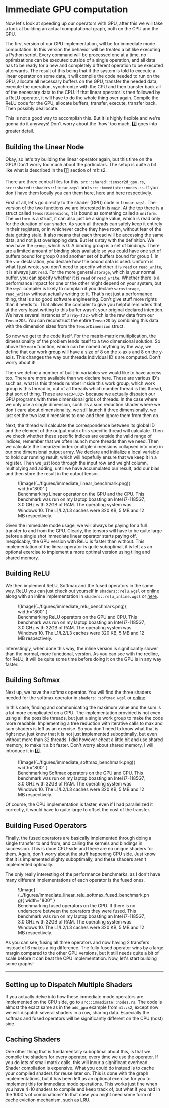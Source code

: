 # Immediate GPU computation
Now let's look at speeding up our operators with GPU, after this
we will take a look at building an actual computational graph, both
on the CPU and the GPU.

The first version of our GPU implementation, will be for immediate mode computation.
In this version the behavior will be treated a bit like executing a Python script.
Every command will be processed one at a time, no optimizations can be executed outside
of a single operation, and all data has to be ready for a new and completely different
operation to be executed afterwards. The result of this being that if the system
is told to execute a linear operator on some data, it will compile the code needed
to run on the GPU, allocate all necessary buffers on the GPU, transfer the needed data,
execute the operation, synchronize with the CPU and then transfer back all of the necessary
data to the CPU. If that linear operator is then followed by a ReLU operator, it will
have to do the whole thing over again. Compile the ReLU code for the GPU,
allocate buffers, transfer, execute, transfer back. Then possibly deallocate.

This is not a good way to accomplish this. But it is highly flexible and
we're gonna do it anyways! Don't worry about the 'how' too much, 3️⃣
goes into greater detail.

## Building the Linear Node
Okay, so let's try building the linear operator again, but this time on
the GPU! Don't worry too much about the particulars. The setup is quite
a bit like what is described in the 3️⃣ section of m1::s2.

There are three central files for this. ```src::shared::tensor2d_gpu.rs```,
```src::shared::shaders::linear.wgsl``` and ```src::immediate::nodes.rs```.
If you don't have them locally you can them [here][0], [here][1] and [here][2] respectively.

First of all, let's go directly to the shader (GPU) code in ```linear.wgsl```.
The version of the two functions we are interested in is ```main```.
At the top there is a struct called ```TensorDimensions```, it is
bound as something called a ```uniform```. The ```uniform``` is a struct,
it can also just be a single value, which is read only for the duration of our shader.
As such all threads can safely keep it entirely in their registers, or in whichever
cache they have room, without fear of the data getting stale. It also
means that each thread will be accessing the same data, and not just overlapping
data. But let's stay with the definition. We now have the ```group```, which is 0.
A binding group is a set of bindings. There are a limited amount of binding slots
available so you could have one set of buffers bound for group 0 and another set
of buffers bound for group 1. In the ```var``` declaration, you declare how the
bound data is used. Uniform is what I just wrote, you don't need to specify whether
it is ```read``` or ```read_write```, it is always just ```read```. For the more
general ```storage```, which is your normal buffer, you can specify
whether it is ```read``` or ```read_write```. Whether there is a performance impact
for one or the other might depend on your system, but the ```wgsl``` compiler is
likely to complain if you declare ```var<storage, read_write>``` without actually
writing to it. That's not just a performance thing, that is also good software
engineering. Don't give stuff more rights than it needs to. That allows
the compiler to give you helpful reminders that, at the very least writing
to this buffer wasn't your original declared intention.
We have several instances of ```array<f32>``` which is the raw data from our
```Tensor2D```s. You can reconstruct the entire ```Tensor2D``` by combining
this data with the dimension sizes from the ```TensorDimension``` struct.

So now we get to the code itself. For the matrix-matrix multiplication, the
dimensionality of the problem lends itself to a two dimensional solution.
So above the ```main``` function, which can be named anything by the way,
we define that our work group will have a size of 8 on the x-axis and
8 on the y-axis. This changes the way our threads individual ID's are
computed. Don't worry about it!

Then we define a number of built-in variables we would like to have
access too. There are more available than we declare here.
These are various ID's such as, what is this threads number inside
this work group, which work group is this thread in, out of all threads
which number thread is this thread, that sort of thing.
These are ```vec3<u32>``` because we actually dispatch our GPU programs
with three dimensional grids of threads. In the case where we only
use a single dimension, such as a sum reduction shader where we don't
care about dimensionality, we still launch it three dimensionally,
we just set the two last dimensions to one and then ignore them from
then on.

Next, the thread will calculate the correspondence between its global
ID and the element of the output matrix this specific thread will calculate.
Then we check whether these specific indices are outside the valid range
of indices, remember that we often launch more threads than we need.
Then we calculate the linearized index (multiple dimensions collapsed into one) in our one dimensional output array.
We declare and initialize a local variable to hold our running result,
which will hopefully ensure that we keep it in a register.
Then we just loop through the input row and weight column, multiplying
and adding, until we have accumulated our result, add our bias and then
store the result in the output tensor.

<figure markdown>
![Image](../figures/immediate_linear_benchmark.png){ width="800" }
<figcaption>
Benchmarking Linear operator on the GPU and the CPU.
This benchmark was run on my laptop boasting an Intel i7-1185G7, 3.0 GHz with 32GB of RAM. The operating system was
Windows 10. The L1/L2/L3 caches were 320 KB, 5 MB and 12 MB respectively.
</figcaption>
</figure>

Given the immediate mode usage, we will always be paying for a full transfer
to and from the GPU. Clearly, the tensors will have to be quite large before
a single shot immediate linear operator starts paying off. Inexplicably,
the GPU version with ReLU is faster than without. This implementation of the
linear operator is quite suboptimal, it is left as an optional exercise to
implement a more optimal version using tiling and shared memory.

## Building ReLU
We then implement ReLU, Softmax and the fused operators in the same way.
ReLU you can just check out yourself in ```shaders::relu.wgsl``` or
[online][3] along with an inline implementation in ```shaders::relu_inline.wgsl``` or [here][4].

<figure markdown>
![Image](../figures/immediate_relu_benchmark.png){ width="800" }
<figcaption>
Benchmarking ReLU operators on the GPU and CPU.
This benchmark was run on my laptop boasting an Intel i7-1185G7, 3.0 GHz with 32GB of RAM. The operating system was
Windows 10. The L1/L2/L3 caches were 320 KB, 5 MB and 12 MB respectively.
</figcaption>
</figure>

Interestingly, when done this way, the inline version is significantly slower than the normal, more functional,
version. As you can see with the redline, for ReLU, it will be quite some time before doing it on the GPU
is in any way faster.

## Building Softmax
Next up, we have the softmax operator. You will find the three shaders
needed for the softmax operator in ```shaders::softmax.wgsl``` or [online][5].

In this case, finding and communicating the maximum value and
the sum is a lot more complicated on a GPU. The implementation
provided is not even using all the possible threads, but just a
single work group to make the code more readable. Implementing
a tree reduction with iterative calls to max and sum shaders
is left as an exercise. So you don't need to know
what that is right now, just know that it is not just
implemented suboptimally, but even without more than 32 threads.
I did however cheat a little bit and use shared memory, to make it a bit faster.
Don't worry about shared memory, I will introduce it in 3️⃣.

<figure markdown>
![Image](../figures/immediate_softmax_benchmark.png){ width="800" }
<figcaption>
Benchmarking Softmax operators on the GPU and CPU.
This benchmark was run on my laptop boasting an Intel i7-1185G7, 3.0 GHz with 32GB of RAM. The operating system was
Windows 10. The L1/L2/L3 caches were 320 KB, 5 MB and 12 MB respectively.
</figcaption>
</figure>

Of course, the CPU implementation is faster, even if I had parallelized it correctly, it would have to quite
large to offset the cost of the transfer.

## Building Fused Operators
Finally, the fused operators are basically implemented through doing
a single transfer to and from, and calling the kernels and bindings
in succession. This is done CPU-side and there are no unique shaders
for them. Again, don't worry about the stuff happening CPU side.
Just know that it is implemented slighty suboptimally, and
these shaders aren't implemented optimally.

The only really interesting of the performance benchmarks, as I don't have many different implementations of
each operator is the fused ones.

<figure markdown>
![Image](../figures/immediate_linear_relu_softmax_fused_benchmark.png){ width="800" }
<figcaption>
Benchmarking fused operators on the GPU. If there is no underscore between the operators they were fused.
This benchmark was run on my laptop boasting an Intel i7-1185G7, 3.0 GHz with 32GB of RAM. The operating system was
Windows 10. The L1/L2/L3 caches were 320 KB, 5 MB and 12 MB respectively.
</figcaption>
</figure>

As you can see, fusing all three operators and now having 2 transfers instead of 6 makes a big difference.
The fully fused operator wins by a large margin compared to the other GPU versions, but it still needs
quite a bit of scale before it can beat the CPU implementation. Now, let's start building some graphs!
_________________

## Setting up to Dispatch Multiple Shaders
If you actually delve into how these immediate mode operators are implemented on the CPU side,
go to ```src::immediate::nodes.rs```. The code is almost the exact same as in the ```add_gpu```
example from ```m1::s2```, except now we will dispatch several shaders in a row, sharing
data. Especially the softmax and fused operators will be significantly different on the
CPU (host) side.

## Caching Shaders
One other thing that is fundamentally suboptimal about this, is that we compile the shaders
for every operator, every time we use the operator. If you do lots of small matrix calls,
this will incur a significant overhead. Shader compilation is expensive. What you could do
instead is to cache your compiled shaders for reuse later on. This is done with the graph
implementations, but it has been left as an optional exercise for you to implement
this for immediate mode operations. This works just fine when you have 4-10 shaders to
compile and keep track of, but what if you had in the 1000's of combinations? In that
case you might need some form of cache eviction mechanism, such as LRU.

[0]: https://github.com/absorensen/the-guide/blob/main/m1_memory_hierarchies/code/computational_graphs/src/shared/tensor2d_gpu.rs
[1]: https://github.com/absorensen/the-guide/blob/main/m1_memory_hierarchies/code/computational_graphs/src/shared/shaders/linear.wgsl
[2]: https://github.com/absorensen/the-guide/blob/main/m1_memory_hierarchies/code/computational_graphs/src/immediate/nodes.rs
[3]: https://github.com/absorensen/the-guide/blob/main/m1_memory_hierarchies/code/computational_graphs/src/shared/shaders/relu.wgsl
[4]: https://github.com/absorensen/the-guide/blob/main/m1_memory_hierarchies/code/computational_graphs/src/shared/shaders/relu_inline.wgsl
[5]: https://github.com/absorensen/the-guide/blob/main/m1_memory_hierarchies/code/computational_graphs/src/shared/shaders/softmax.wgsl
